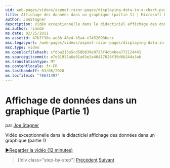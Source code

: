 ```yaml
---
uid: web-pages/videos/aspnet-razor-pages/displaying-data-in-a-chart-part-1
title: Affichage des données dans un graphique (partie 1) | Microsoft Docs
author: JoeStagner
description: Vidéo exceptionnelle dans le didacticiel affichage des données dans un graphique (partie 1)
ms.author: riande
ms.date: 02/25/2011
ms.assetid: 47b7f30e-ae86-46e4-b5a4-e7452093becc
msc.legacyurl: /web-pages/videos/aspnet-razor-pages/displaying-data-in-a-chart-part-1
msc.type: video
ms.openlocfilehash: cfdba213a5cd50b839e9725f4db4bea772124441
ms.sourcegitcommit: e7e91932a6e91a63e2e46417626f39d6b244a3ab
ms.translationtype: MT
ms.contentlocale: fr-FR
ms.lasthandoff: 03/06/2020
ms.locfileid: "78641497"
---
```

# <a name="displaying-data-in-a-chart-part-1"></a>Affichage de données dans un graphique (Partie 1)

par [Joe Stagner](https://github.com/JoeStagner)

Vidéo exceptionnelle dans le didacticiel affichage des données dans un graphique (partie 1)

[&#9654;Regarder la vidéo (12 minutes)](https://channel9.msdn.com/Blogs/ASP-NET-Site-Videos/displaying-data-in-a-chart-(part-1))

> [!div class="step-by-step"]
> [Précédent](displaying-data-in-a-grid.md)
> [Suivant](displaying-data-in-a-chart-part-2.md)
